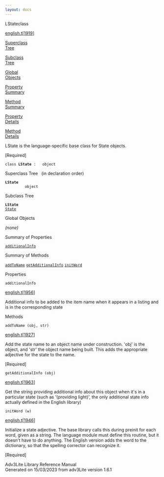 ```yaml
---
layout: docs
---
```

<span class="title">LState</span><span class="type">class</span>

[english.t](../file/english.t.html)\[[1919](../source/english.t.html#1919)\]

[Superclass  
Tree](#_SuperClassTree_)

[Subclass  
Tree](#_SubClassTree_)

[Global  
Objects](#_ObjectSummary_)

[Property  
Summary](#_PropSummary_)

[Method  
Summary](#_MethodSummary_)

[Property  
Details](#_Properties_)

[Method  
Details](#_Methods_)



LState is the language-specific base class for State objects.

\[Required\]

`class `**`LState`**` :   object`



<span id="_SuperClassTree_"></span>



<span class="hdln">Superclass Tree</span>   (in declaration order)



**`LState`**  
`         object`  
<span id="_SubClassTree_"></span>



<span class="hdln">Subclass Tree</span>  



**`LState`**  
[`State`](../object/State.html)  
<span id="_ObjectSummary_"></span>



<span class="hdln">Global Objects</span>  



*(none)* <span id="_PropSummary_"></span>



<span class="hdln">Summary of Properties</span>  



[`additionalInfo`](#additionalInfo)

<span id="_MethodSummary_"></span>



<span class="hdln">Summary of Methods</span>  



[`addToName`](#addToName) [`getAdditionalInfo`](#getAdditionalInfo) [`initWord`](#initWord)

<span id="_Properties_"></span>



<span class="hdln">Properties</span>  



<span id="additionalInfo"></span>

`additionalInfo`

[english.t](../file/english.t.html)\[[1956](../source/english.t.html#1956)\]



Additional info to be added to the item name when it appears in a
listing and is in the corresponding state



<span id="_Methods_"></span>



<span class="hdln">Methods</span>  



<span id="addToName"></span>

`addToName (obj, str)`

[english.t](../file/english.t.html)\[[1927](../source/english.t.html#1927)\]



Add the state name to an object name under construction. 'obj' is the
object, and 'str' the object name being built. This adds the appropriate
adjective for the state to the name.

\[Required\]



<span id="getAdditionalInfo"></span>

`getAdditionalInfo (obj)`

[english.t](../file/english.t.html)\[[1963](../source/english.t.html#1963)\]



Get the string providing additional info about this object when it's in
a particular state (such as '(providing light)', the only additional
state info actually defined in the English library)



<span id="initWord"></span>

`initWord (w)`

[english.t](../file/english.t.html)\[[1946](../source/english.t.html#1946)\]



Initialize a state adjective. The base library calls this during preinit
for each word, given as a string. The language module must define this
routine, but it doesn't have to do anything. The English version adds
the word to the dictionary, so that the spelling corrector can recognize
it.

\[Required\]





Adv3Lite Library Reference Manual  
Generated on 15/03/2023 from adv3Lite version 1.6.1


